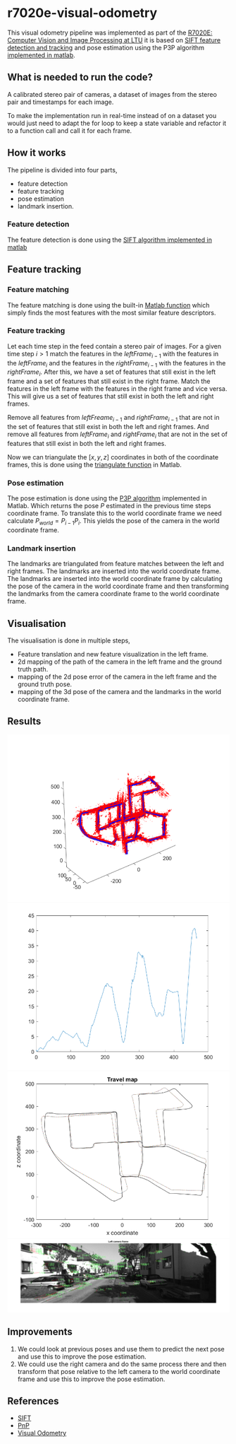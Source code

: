 # r7020e-visual-odometry
This visual odometry pipeline was implemented as part of the [R7020E: Computer Vision and Image Processing at LTU](https://www.ltu.se/edu/course/R70/R7020E/R7020E-Datorseende-och-bildbehandling-1.204996?l=en) it is based on [SIFT feature detection and tracking](https://en.wikipedia.org/wiki/Scale-invariant_feature_transform) and pose estimation using the P3P algorithm [implemented in matlab](https://se.mathworks.com/help/vision/ref/estworldpose.html). 


## What is needed to run the code?
A calibrated stereo pair of cameras, a dataset of images from the stereo pair and timestamps for each image.

To make the implementation run in real-time instead of on a dataset you would just need to adapt the for loop to keep a state variable and refactor it to a function call and call it for each frame. 
## How it works
The pipeline is divided into four parts,
- feature detection
- feature tracking
- pose estimation
- landmark insertion.

### Feature detection
The feature detection is done using the [SIFT algorithm implemented in matlab](https://se.mathworks.com/help/vision/ref/detectsiftfeatures.html?s_tid=doc_ta)

## Feature tracking
### Feature matching
The feature matching is done using the built-in [Matlab function](https://se.mathworks.com/help/vision/ref/matchfeatures.html?s_tid=doc_ta) which simply finds the most features with the most similar feature descriptors.
### Feature tracking
Let each time step in the feed contain a stereo pair of images. 
For a given time step $i > 1$ match the features in the $leftFrame_{i-1}$ with the features in the $leftFrame_{i}$ and the features in the $rightFrame_{i-1}$ with the features in the $rightFrame_{i}$. After this, we have a set of features that still exist in the left frame and a set of features that still exist in the right frame. Match the features in the left frame with the features in the right frame and vice versa. This will give us a set of features that still exist in both the left and right frames.

Remove all features from $leftFreame_{i-1}$ and $rightFrame_{i-1}$ that are not in the set of features that still exist in both the left and right frames. And remove all features from $leftFrame_{i}$ and $rightFrame_{i}$ that are not in the set of features that still exist in both the left and right frames.

Now we can triangulate the $[x,y,z]$ coordinates in both of the coordinate frames, this is done using the [triangulate function](https://se.mathworks.com/help/vision/ref/triangulate.html?s_tid=doc_ta) in Matlab. 
### Pose estimation
The pose estimation is done using the [P3P algorithm](https://en.wikipedia.org/wiki/Perspective-n-Point) implemented in Matlab. Which returns the pose $P$ estimated in the previous time steps coordinate frame. To translate this to the world coordinate frame we need calculate $P_{world} = P_{i-1}P_{i}$. This yields the pose of the camera in the world coordinate frame.

### Landmark insertion
The landmarks are triangulated from feature matches between the left and right frames. The landmarks are inserted into the world coordinate frame. The landmarks are inserted into the world coordinate frame by calculating the pose of the camera in the world coordinate frame and then transforming the landmarks from the camera coordinate frame to the world coordinate frame.


## Visualisation
The visualisation is done in multiple steps,
- Feature translation and new feature visualization in the left frame.
- 2d mapping of the path of the camera in the left frame and the ground truth path.
- mapping of the 2d pose error of the camera in the left frame and the ground truth pose.
- mapping of the 3d pose of the camera and the landmarks in the world coordinate frame.
## Results
![3d_map](4500/3d_map.png)
![error](4500/error.png)
![map](4500/map.png)
![view](4500/view.png)
## Improvements

1. We could look at previous poses and use them to predict the next pose and use this to improve the pose estimation.
2. We could use the right camera and do the same process there and then transform that pose relative to the left camera to the world coordinate frame and use this to improve the pose estimation.


## References
- [SIFT](https://en.wikipedia.org/wiki/Scale-invariant_feature_transform)
- [PnP](https://en.wikipedia.org/wiki/Perspective-n-Point)
- [Visual Odometry](https://en.wikipedia.org/wiki/Visual_odometry)
